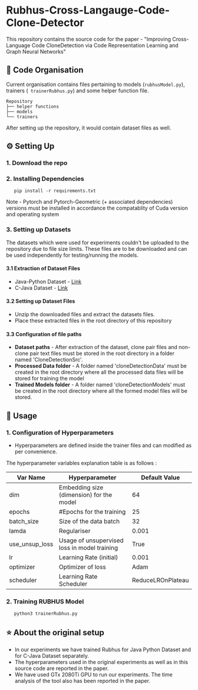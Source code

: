 
# Rubhus-Cross-Langauge-Code-Clone-Detector

This repository contains the source code for the paper - "Improving Cross-Language Code CloneDetection via Code Representation Learning and Graph Neural Networks"

## 📜 Code Organisation 
Current organisation contains files pertaining to models (`rubhusModel.py`), trainers (` trainerRubhus.py`) and some helper function file.  

    Repository
    ├── helper functions
    ├── models
    └── trainers
   
After setting up the repository, it would contain dataset files as well.

## ⚙ Setting Up 

### 1. Download the repo

### 2. Installing Dependencies

       pip install -r requirements.txt

Note - Pytorch and Pytorch-Geometric (+ associated dependencies) versions must be installed in accordance the compatablity of Cuda version and operating system 

### 3. Setting up Datasets
The datasets which were used for experiments couldn't be uploaded to the repository due to file size limits. These files are to be downloaded and can be used independently for testing/running the models.

#### 3.1 Extraction of Dataset Files
- Java-Python Dataset - [Link](https://drive.google.com/file/d/1pOkkNpc9lmMXME8mCUYJRjl_-5GJzB6f/view?usp=sharing)  
- C-Java Dataset - [Link](https://drive.google.com/file/d/1pOkkNpc9lmMXME8mCUYJRjl_-5GJzB6f/view?usp=sharing)

#### 3.2 Setting up Dataset Files
- Unzip the downloaded files and extract the datasets files.
- Place these extracted files in the root directory of this repository

#### 3.3 Configuration of file paths
- **Dataset paths** - After extraction of the dataset, clone pair files and non-clone pair text files must be stored in the root directory in a folder named 'CloneDetectionSrc'. 
- **Processed Data folder** - A folder named 'cloneDetectionData' must be created  in the root directory where all the processed data files will be stored for training the model
- **Trained Models folder** - A folder named 'cloneDetectionModels' must be created  in the root directory where all the formed model files will be stored.


## 💫 Usage 

### 1. Configuration of Hyperparameters

- Hyperparameters are defined inside the trainer files and can modified as per convenience. 

The hyperparameter variables explanation table is as follows : 
 
|  Var Name |  Hyperparameter | Default Value  |
|--|--|--|
| dim  | Embedding size (dimension) for the model | 64 |
| epochs | #Epochs for the training  | 25 |
| batch_size | Size of the data batch | 32 |
| lamda | Regulariser  | 0.001 |
| use_unsup_loss | Usage of unsupervised loss in model training  | True |
| lr | Learning Rate (initial)  | 0.001 |
| optimizer | Optimizer of loss  | Adam |
| scheduler | Learning Rate Scheduler | ReduceLROnPlateau |

### 2. Training RUBHUS Model
       python3 trainerRubhus.py



## ⭐ About the original setup 
- In our experiments we have trained Rubhus for Java Python Dataset and for C-Java Dataset separately. 
- The hyperparameters used in the original experiments as well as in this source code are reported in the paper.
- We have used GTx 2080Ti GPU to run our experiments. The time analysis of the tool also has been reported in the paper.


